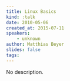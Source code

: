 ```yaml
---
title: Linux Basics
kind: :talk
date: 2010-05-06
created_at: 2015-07-11
speakers:
    - unknown
author: Matthias Beyer
slides: false
tags:
---
```


No description.

